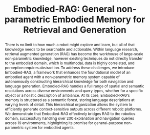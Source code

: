 ---
id:             2024-Embodied
title:          "Embodied-RAG: General non-parametric Embodied Memory for Retrieval and Generation"
authors:
    - Me*
    - Tiffany*
    - Tianyi
    - Aarav
    - Ruslan
    - MJR
    - Yonatan

venue:          In Submission.
year:           "2024-09"
thumbnail:      assets/publications/2024-Embodied/Figure_1_overview.png
links:
    paper:      https://arxiv.org/abs/2409.18313
    web:       https://quanting-xie.github.io/Embodied-RAG-web/
    bibtex:     assets/publications/2024-Embodied/ref.txt

layout: project
short_title: Embodied-RAG
abstract: "There is no limit to how much a robot might explore and learn, but all of that knowledge needs to be searchable and actionable. Within language research, retrieval augmented generation (RAG) has become the workhouse of large-scale non-parametric knowledge, however existing techniques do not directly transfer to the embodied domain, which is multimodal, data is highly correlated, and perception requires abstraction. 
To address these challenges, we introduce Embodied-RAG, a framework that enhances the foundational model of an embodied agent with a non-parametric memory system capable of autonomously constructing hierarchical knowledge for both navigation and language generation. Embodied-RAG handles a full range of spatial and semantic resolutions across diverse environments and query types, whether for a specific object or a holistic description of ambiance. At its core, Embodied-RAG's memory is structured as a semantic forest, storing language descriptions at varying levels of detail. This hierarchical organization allows the system to efficiently generate context-sensitive outputs across different robotic platforms. We demonstrate that Embodied-RAG effectively bridges RAG to the robotics domain, successfully handling over 200 explanation and navigation queries across 19 environments, highlighting its promise for general-purpose non-parametric system for embodied agents."
---